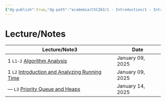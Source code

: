 ```yaml
---
{"dg-publish":true,"dg-path":"academia/CSC263/1 - Introduction/1 - Introduction and Analyzing Running Time.md","permalink":"/academia/csc-263/1-introduction/1-introduction-and-analyzing-running-time/","tags":["module","university","cs"],"created":"2025-01-10T03:01:45.004-05:00","updated":"2025-01-10T03:01:58.066-05:00"}
---
```



# Lecture/Notes

<div><table class="dataview table-view-table"><thead class="table-view-thead"><tr class="table-view-tr-header"><th class="table-view-th"><span>Lecture/Note</span><span class="dataview small-text">3</span></th><th class="table-view-th"><span>Date</span></th></tr></thead><tbody class="table-view-tbody"><tr><td><span>1			 <code class="code-styler-inline">L1-2</code> <a data-tooltip-position="top" aria-label="100 Academia/CSC263/1 - Introduction/Algorithm Analysis.md" data-href="100 Academia/CSC263/1 - Introduction/Algorithm Analysis.md" href="100 Academia/CSC263/1 - Introduction/Algorithm Analysis.md" class="original-internal-link" target="_blank" rel="noopener nofollow" style="display: none;">Algorithm Analysis</a><a data-tooltip-position="top" aria-label="100 Academia/CSC263/1 - Introduction/Algorithm Analysis.md" data-href="100 Academia/CSC263/1 - Introduction/Algorithm Analysis.md" href="100 Academia/CSC263/1 - Introduction/Algorithm Analysis.md" class="internal-link mathLink-internal-link" target="_blank" rel="noopener nofollow">Algorithm Analysis</a></span></td><td>January 09, 2025</td></tr><tr><td><span>1			 <code class="code-styler-inline">L2</code> <a data-tooltip-position="top" aria-label="100 Academia/CSC263/1 - Introduction/Introduction and Analyzing Running Time.md" data-href="100 Academia/CSC263/1 - Introduction/Introduction and Analyzing Running Time.md" href="100 Academia/CSC263/1 - Introduction/Introduction and Analyzing Running Time.md" class="original-internal-link" target="_blank" rel="noopener nofollow" style="display: none;">Introduction and Analyzing Running Time</a><a data-tooltip-position="top" aria-label="100 Academia/CSC263/1 - Introduction/Introduction and Analyzing Running Time.md" data-href="100 Academia/CSC263/1 - Introduction/Introduction and Analyzing Running Time.md" href="100 Academia/CSC263/1 - Introduction/Introduction and Analyzing Running Time.md" class="internal-link mathLink-internal-link" target="_blank" rel="noopener nofollow">Introduction and Analyzing Running Time</a></span></td><td>January 09, 2025</td></tr><tr><td><span>—			 <code class="code-styler-inline">L3</code> <a data-tooltip-position="top" aria-label="100 Academia/CSC263/1 - Introduction/Priority Queue and Heaps.md" data-href="100 Academia/CSC263/1 - Introduction/Priority Queue and Heaps.md" href="100 Academia/CSC263/1 - Introduction/Priority Queue and Heaps.md" class="original-internal-link" target="_blank" rel="noopener nofollow" style="display: none;">Priority Queue and Heaps</a><a data-tooltip-position="top" aria-label="100 Academia/CSC263/1 - Introduction/Priority Queue and Heaps.md" data-href="100 Academia/CSC263/1 - Introduction/Priority Queue and Heaps.md" href="100 Academia/CSC263/1 - Introduction/Priority Queue and Heaps.md" class="internal-link mathLink-internal-link" target="_blank" rel="noopener nofollow">Priority Queue and Heaps</a></span></td><td>January 14, 2025</td></tr></tbody></table></div>
